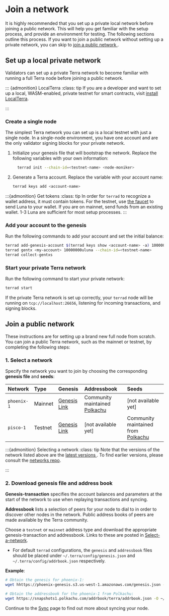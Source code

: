 # Join a network

It is highly recommended that you set up a private local network before joining a public network. This will help you get familiar with the setup process, and provide an environment for testing. The following sections outline this process. If you want to join a public network without setting up a private network, you can skip to [join a public network ](#join-a-public-network).

## Set up a local private network

Validators can set up a private Terra network to become familiar with running a full Terra node before joining a public network.

::: {admonition} LocalTerra
:class: tip
If you are a developer and want to set up a local, WASM-enabled, private testnet for smart contracts, visit [install LocalTerra](../../develop/localterra/README.mdx).

:::

### Create a single node

The simplest Terra network you can set up is a local testnet with just a single node. In a single-node environment, you have one account and are the only validator signing blocks for your private network.

1. Initialize your genesis file that will bootstrap the network. Replace the following variables with your own information:

   ```bash
     terrad init --chain-id=<testnet-name> <node-moniker>
   ```

2. Generate a Terra account. Replace the variable with your account name:

   ```bash
   terrad keys add <account-name>
   ```

:::{admonition} Get tokens
:class: tip
In order for `terrad` to recognize a wallet address, it must contain tokens. For the testnet, use [the faucet](https://faucet.terra.money/) to send Luna to your wallet. If you are on mainnet, send funds from an existing wallet. 1-3 Luna are sufficient for most setup processes.
:::

### Add your account to the genesis

Run the following commands to add your account and set the initial balance:

```bash
terrad add-genesis-account $(terrad keys show <account-name> -a) 100000000uluna
terrad gentx <my-account> 10000000uluna --chain-id=<testnet-name>
terrad collect-gentxs
```

### Start your private Terra network

Run the following command to start your private network:

```bash
terrad start
```

If the private Terra network is set up correctly, your `terrad` node will be running on `tcp://localhost:26656`, listening for incoming transactions, and signing blocks.

## Join a public network

These instructions are for setting up a brand new full node from scratch. You can join a public Terra network, such as the mainnet or testnet, by completing the following steps:

### 1. Select a network

Specify the network you want to join by choosing the corresponding **genesis file** and **seeds**:

| Network     | Type    | Genesis                                                                                           | Addressbook                     | Seeds                     |
| :---------- | :------ | :------------------------------------------------------------------------------------------------ | :------------------------------ | :------------------------------ |
| `phoenix-1` | Mainnet | [Genesis Link](https://phoenix-genesis.s3.us-west-1.amazonaws.com/genesis.json)                   | Community maintained [Polkachu](https://polkachu.com/addrbooks/terra) | [not available yet] |
| `pisco-1`   | Testnet | [Genesis Link](https://raw.githubusercontent.com/terra-money/testnet/master/pisco-1/genesis.json) |  [not available yet]            | Community maintained from [Polkachu](https://polkachu.com/testnets/terra/peers) |

:::{admonition} Selecting a network
:class: tip
Note that the versions of the network listed above are the [latest versions ](https://github.com/terra-money/testnet/tree/master#latest-networks). To find earlier versions, please consult the [networks repo](https://github.com/terra-money/testnet).

:::

### 2. Download genesis file and address book

**Genesis-transaction** specifies the account balances and parameters at the start of the network to use when replaying transactions and syncing.

**Addressbook** lists a selection of peers for your node to dial to in order to discover other nodes in the network. Public address books of peers are made available by the Terra community.

Choose a `testnet` or `mainnet` address type and download the appropriate genesis-transaction and addressbook. Links to these are posted in [Select-a-network](#1-select-a-network).

- For default `terrad` configurations, the `genesis` and `addressbook` files should be placed under `~/.terra/config/genesis.json` and `~/.terra/config/addrbook.json` respectively.

**Example**:

```bash
# Obtain the genesis for phoenix-1:
wget hhttps://phoenix-genesis.s3.us-west-1.amazonaws.com/genesis.json -I ~/.terra/config/genesis.json

# Obtain the addressbook for the phoenix-1 from Polkachu:
wget https://snapshots1.polkachu.com/addrbook/terra/addrbook.json -O ~/.terra/config/addrbook.json
```

Continue to the [Sync](sync.md) page to find out more about syncing your node.

